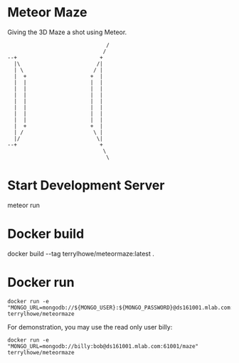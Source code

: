 # Meteor Maze

Giving the 3D Maze a shot using Meteor.

                                   /
                                  / 
    --+                          +  
      |\                        /|  
      | \                      / |  
      |  +                    +  |  
      |  |                    |  |  
      |  |                    |  |  
      |  |                    |  |  
      |  |                    |  |  
      |  |                    |  |  
      |  |                    |  |  
      |  |                    |  |  
      |  +                    +  |  
      | /                      \ |  
      |/                        \|  
    --+                          +  
                                  \ 
                                   \


# Start Development Server

   meteor run

# Docker build

   docker build --tag terrylhowe/meteormaze:latest .

# Docker run

    docker run -e "MONGO_URL=mongodb://${MONGO_USER}:${MONGO_PASSWORD}@ds161001.mlab.com:61001/maze" terrylhowe/meteormaze

For demonstration, you may use the read only user billy:

    docker run -e "MONGO_URL=mongodb://billy:bob@ds161001.mlab.com:61001/maze" terrylhowe/meteormaze
